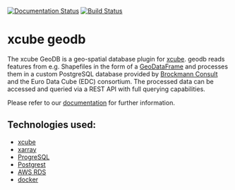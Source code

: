 [![Documentation Status](https://readthedocs.org/projects/xcube-geodb/badge/?version=latest)](https://xcube-geodb.readthedocs.io/en/latest/?badge=latest)
[![Build Status](https://travis-ci.com/dcs4cop/xcube-geodb.svg?branch=master)](https://travis-ci.com/dcs4cop/xcube-geodb)


# xcube geodb

The xcube GeoDB is a geo-spatial database plugin for [xcube](https://github.com/dcs4cop/xcube).
geodb reads features from e.g. Shapefiles in the form of a [GeoDataFrame](http://geopandas.org/) and processes
them in a custom PostgreSQL database provided by [Brockmann Consult](https://www.brockmann-consult.de) and the Euro Data Cube (EDC) consortium.
 The processed data can be accessed and queried via a REST API with full querying capabilities.   


Please refer to our [documentation](https://xcube-geodb.readthedocs.io) for further information.

## Technologies used:

- [xcube](https://github.com/dcs4cop/xcube)
- [xarray](http://xarray.pydata.org/en/stable/)
- [ProgreSQL](https://www.postgresql.org/)
- [Postgrest](http://postgrest.org/en/v6.0/)
- [AWS RDS](https://aws.amazon.com/de/rds/)
- [docker](https://www.docker.com/)
